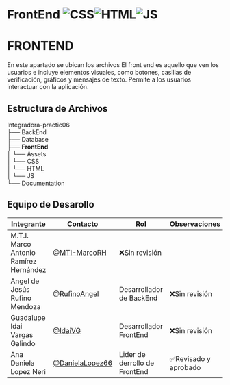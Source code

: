 # FrontEnd ![CSS]( https://img.shields.io/badge/CSS-239120?&style=for-the-badge&logo=css3&logoColor=white)![HTML](https://img.shields.io/badge/HTML-239120?style=for-the-badge&logo=html5&logoColor=white)![JS](https://img.shields.io/badge/JavaScript-F7DF1E?style=for-the-badge&logo=javascript&logoColor=black)

# FRONTEND
En este apartado se ubican los archivos 
El front end es aquello que ven los usuarios e incluye elementos visuales, como botones, casillas de verificación, gráficos y mensajes de texto. Permite a los usuarios interactuar con la aplicación.
## Estructura de Archivos
Integradora-practic06<br>
├── BackEnd <br>
├── Database<br>
├──  <b>**FrontEnd**</b> <br>
│ └── Assets<br>
│ └── CSS <br>
│ └── HTML <br>
│ └── JS <br>
└── Documentation <br>

## Equipo de Desarollo
| Integrante | Contacto | Rol | Observaciones |
|-------------|--------|----------|---------------|
| M.T.I. Marco Antonio Ramírez Hernández |  [@MTI-MarcoRH](https://github.com/MTI-MarcoRH)|  ❌Sin revisión |
|  Angel de Jesús Rufino Mendoza   |  [@RufinoAngel](https://github.com/RufinoAngel)      |   Desarrollador de  BackEnd   |  ❌Sin revisión  |
|Guadalupe Idai Vargas Galindo|[@IdaiVG](https://github.com/IdaiVG)|Desarrollador FrontEnd|❌Sin revisión|
|Ana Daniela Lopez Neri|[@DanielaLopez66](https://github.com/D)|Lider de derrollo de FrontEnd| ✅Revisado y aprobado
